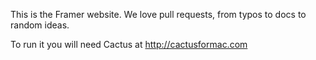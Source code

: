 This is the Framer website. We love pull requests, from typos to docs to random ideas.

To run it you will need Cactus at http://cactusformac.com
